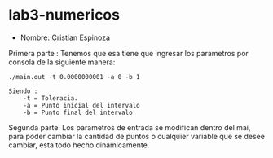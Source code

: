 # lab3-numericos

* Nombre: Cristian Espinoza


Primera parte : Tenemos que esa tiene que ingresar los parametros por consola de la siguiente manera:

	./main.out -t 0.0000000001 -a 0 -b 1

	Siendo :
		-t = Toleracia.
		-a = Punto inicial del intervalo
		-b = Punto final del intervalo

Segunda parte: Los parametros de entrada se modifican dentro del mai, para poder cambiar la cantidad de puntos o cualquier variable que se desee cambiar, esta todo hecho dinamicamente.
